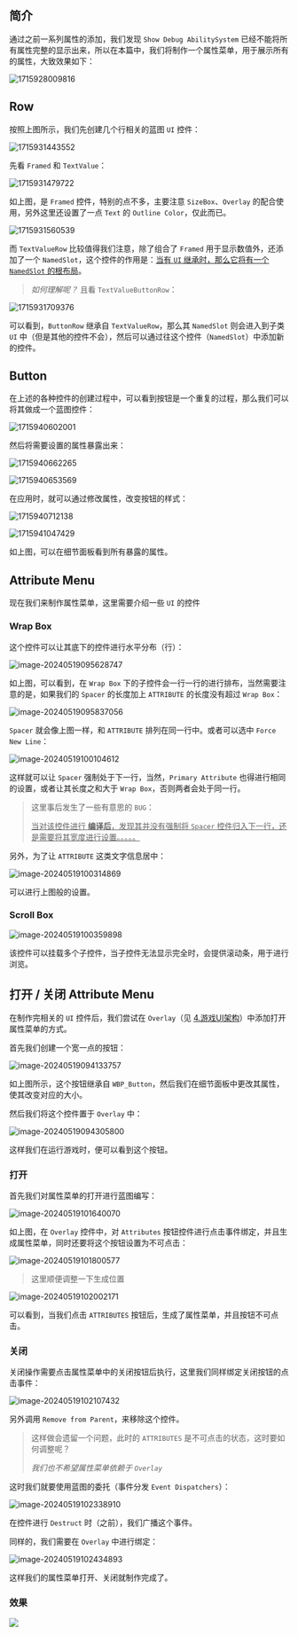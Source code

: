 ## 简介

通过之前一系列属性的添加，我们发现 `Show Debug AbilitySystem` 已经不能将所有属性完整的显示出来，所以在本篇中，我们将制作一个属性菜单，用于展示所有的属性，大致效果如下：

![1715928009816](image/1715928009816.png)

## Row

按照上图所示，我们先创建几个行相关的蓝图 `UI` 控件：

![1715931443552](image/1715931443552.png)

先看 `Framed` 和 `TextValue`：

![1715931479722](image/1715931479722.png)

如上图，是 `Framed` 控件，特别的点不多，主要注意 `SizeBox`、`Overlay` 的配合使用，另外这里还设置了一点 `Text` 的 `Outline Color`，仅此而已。

![1715931560539](image/1715931560539.png)

而 `TextValueRow` 比较值得我们注意，除了组合了 `Framed` 用于显示数值外，还添加了一个 `NamedSlot`，这个控件的作用是：<u>当有 `UI` 继承时，那么它将有一个 `NamedSlot` 的根布局</u>。

> *如何理解呢？* 且看 `TextValueButtonRow`：

![1715931709376](image/1715931709376.png)

可以看到，`ButtonRow` 继承自 `TextValueRow`，那么其 `NamedSlot` 则会进入到子类 `UI` 中（但是其他的控件不会），然后可以通过往这个控件（`NamedSlot`）中添加新的控件。

## Button

在上述的各种控件的创建过程中，可以看到按钮是一个重复的过程，那么我们可以将其做成一个蓝图控件：

![1715940602001](image/1715940602001.png)

然后将需要设置的属性暴露出来：

![1715940662265](image/1715940662265.png)

![1715940653569](image/1715940653569.png)

在应用时，就可以通过修改属性，改变按钮的样式：

![1715940712138](image/1715940712138.png)

![1715941047429](image/1715941047429.png)

如上图，可以在细节面板看到所有暴露的属性。

## Attribute Menu

现在我们来制作属性菜单，这里需要介绍一些 `UI` 的控件

### Wrap Box

这个控件可以让其底下的控件进行水平分布（行）：

![image-20240519095628747](image/image-20240519095628747.png)

如上图，可以看到，在 `Wrap Box` 下的子控件会一行一行的进行排布，当然需要注意的是，如果我们的 `Spacer` 的长度加上 `ATTRIBUTE` 的长度没有超过 `Wrap Box`：

![image-20240519095837056](image/image-20240519095837056.png)

`Spacer` 就会像上图一样，和 `ATTRIBUTE` 排列在同一行中。或者可以选中 `Force New Line`：

![image-20240519100104612](image/image-20240519100104612.png)

这样就可以让 `Spacer` 强制处于下一行，当然，`Primary Attribute` 也得进行相同的设置，或者让其长度之和大于 `Wrap Box`，否则两者会处于同一行。

> 这里事后发生了一些有意思的 `BUG`：
>
> <u>当对该控件进行 **编译后**，发现其并没有强制将 `Spacer` 控件归入下一行，还是需要将其宽度进行设置。。。。。</u>

另外，为了让 `ATTRIBUTE` 这类文字信息居中：

![image-20240519100314869](image/image-20240519100314869.png)

可以进行上图般的设置。

### Scroll Box

![image-20240519100359898](image/image-20240519100359898.png)

该控件可以挂载多个子控件，当子控件无法显示完全时，会提供滚动条，用于进行浏览。

## 打开 / 关闭 Attribute Menu

在制作完相关的 `UI` 控件后，我们尝试在 `Overlay`（见 [4.游戏UI架构](./4.游戏UI架构.md)）中添加打开属性菜单的方式。

首先我们创建一个宽一点的按钮：

![image-20240519094133757](image/image-20240519094133757.png)

如上图所示，这个按钮继承自 `WBP_Button`，然后我们在细节面板中更改其属性，使其改变对应的大小。

然后我们将这个控件置于 `Overlay` 中：

![image-20240519094305800](image/image-20240519094305800.png)

这样我们在运行游戏时，便可以看到这个按钮。

### 打开

首先我们对属性菜单的打开进行蓝图编写：

![image-20240519101640070](image/image-20240519101640070.png)

如上图，在 `Overlay` 控件中，对 `Attributes` 按钮控件进行点击事件绑定，并且生成属性菜单，同时还要将这个按钮设置为不可点击：

![image-20240519101800577](image/image-20240519101800577.png)

> 这里顺便调整一下生成位置

![image-20240519102002171](image/image-20240519102002171.png)

可以看到，当我们点击 `ATTRIBUTES` 按钮后，生成了属性菜单，并且按钮不可点击。

### 关闭

关闭操作需要点击属性菜单中的关闭按钮后执行，这里我们同样绑定关闭按钮的点击事件：

![image-20240519102107432](image/image-20240519102107432.png)

另外调用 `Remove from Parent`，来移除这个控件。

> 这样做会遗留一个问题，此时的 `ATTRIBUTES` 是不可点击的状态，这时要如何调整呢？
>
> *我们也不希望属性菜单依赖于 `Overlay`*

这时我们就要使用蓝图的委托（事件分发 `Event Dispatchers`）：

![image-20240519102338910](image/image-20240519102338910.png)

在控件进行 `Destruct` 时（之前），我们广播这个事件。

同样的，我们需要在 `Overlay` 中进行绑定：

![image-20240519102434893](image/image-20240519102434893.png)

这样我们的属性菜单打开、关闭就制作完成了。

### 效果

![](./image/AttributeMenu01.gif)